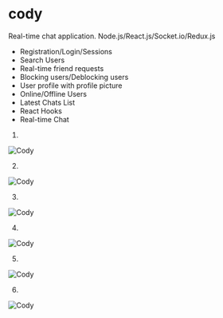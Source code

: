 # cody
Real-time chat application. Node.js/React.js/Socket.io/Redux.js

- Registration/Login/Sessions
- Search Users
- Real-time friend requests
- Blocking users/Deblocking users
- User profile with profile picture
- Online/Offline Users
- Latest Chats List
- React Hooks
- Real-time Chat

1.

![Cody](https://i.imgur.com/JDWG8s2.png)

2.

![Cody](https://i.imgur.com/zPQdDex.png)

3.

![Cody](https://i.imgur.com/LumPoe3.jpg)

4.

![Cody](https://i.imgur.com/r4ZQ0kH.jpg)

5.

![Cody](https://i.imgur.com/2L8wi3Z.jpg)

6.

![Cody](https://i.imgur.com/6fQ0tlO.png)
